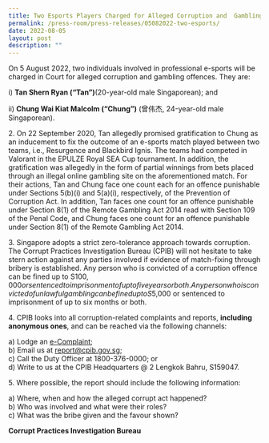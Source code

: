 ```yaml
---
title: Two Esports Players Charged for Alleged Corruption and  Gambling Offences
permalink: /press-room/press-releases/05082022-two-esports/
date: 2022-08-05
layout: post
description: ""
---
```

On 5 August 2022, two individuals involved in professional e-sports will be charged in Court for alleged corruption and gambling offences. They are: 

i) **Tan Shern Ryan (“Tan”)**(20-year-old male Singaporean); and 

ii) **Chung Wai Kiat Malcolm (“Chung”)** (曾伟杰, 24-year-old male Singaporean). 

2\. On 22 September 2020, Tan allegedly promised gratification to Chung as an inducement to fix the outcome of an e-sports match played between two teams, i.e., Resurgence and Blackbird Ignis. The teams had competed in Valorant in the EPULZE Royal SEA Cup tournament. In addition, the gratification was allegedly in the form of partial winnings from bets placed through an illegal online gambling site on the aforementioned match. For their actions, Tan and Chung face one count each for an offence punishable under Sections 5(b)(i) and 5(a)(i), respectively, of the Prevention of Corruption Act. In addition, Tan faces one count for an offence punishable under Section 8(1) of the Remote Gambling Act 2014 read with Section 109 of the Penal Code, and Chung faces one count for an offence punishable under Section 8(1) of the Remote Gambling Act 2014. 

3\. Singapore adopts a strict zero-tolerance approach towards corruption. The Corrupt Practices Investigation Bureau (CPIB) will not hesitate to take stern action against any parties involved if evidence of match-fixing through bribery is established. Any person who is convicted of a corruption offence can be fined up to S$100,000 or sentenced to imprisonment of up to five years or both. Any person who is convicted of unlawful gambling can be fined up to S$5,000 or sentenced to imprisonment of up to six months or both. 

4\. CPIB looks into all corruption-related complaints and reports, **including anonymous ones**, and can be reached via the following channels:

a) Lodge an [e-Complaint](/e-services/e-complaint-for-corrupt-conduct);<br>
b) Email us at <a class="spamspan" href="mailto:report@cpib.gov.sg">report@cpib.gov.sg</a>;<br />
c) Call the Duty Officer at 1800-376-0000; or<br />
d) Write to us at the CPIB Headquarters @ 2 Lengkok Bahru, S159047.

5\. Where possible, the report should include the following information:

a) Where, when and how the alleged corrupt act happened?<br />
b) Who was involved and what were their roles?<br />
c) What was the bribe given and the favour shown?

**Corrupt Practices Investigation Bureau**